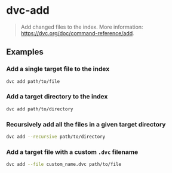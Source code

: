 # dvc-add

> Add changed files to the index. More information: <https://dvc.org/doc/command-reference/add>.

## Examples

### Add a single target file to the index

```bash
dvc add path/to/file
```

### Add a target directory to the index

```bash
dvc add path/to/directory
```

### Recursively add all the files in a given target directory

```bash
dvc add --recursive path/to/directory
```

### Add a target file with a custom `.dvc` filename

```bash
dvc add --file custom_name.dvc path/to/file
```
